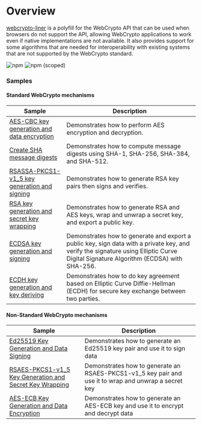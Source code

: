 # Overview
[webcrypto-liner](https://github.com/PeculiarVentures/webcrypto-liner) is a polyfill for the WebCrypto API that can be used when browsers do not support the API, allowing WebCrypto applications to work even if native implementations are not available. It also provides support for some algorithms that are needed for interoperability with existing systems that are not supported by the WebCrypto standard.

![npm](https://img.shields.io/npm/dw/webcrypto-liner)
![npm (scoped)](https://img.shields.io/npm/v/webcrypto-liner)

### Samples

#### Standard WebCrypto mechanisms

| Sample              | Description                              |
|---------------------|------------------------------------------|
| [AES-CBC key generation and data encryption](https://github.com/PeculiarVentures/webcrypto.dev-examples/blob/main/src/crypto/webcrypto_liner/aes_cbc.ts)	|  Demonstrates how to perform AES encryption and decryption. |
| [Create SHA message digests](https://github.com/PeculiarVentures/webcrypto.dev-examples/blob/main/src/crypto/webcrypto_liner/sha.ts)	|  Demonstrates how to compute message digests using SHA-1, SHA-256, SHA-384, and SHA-512. |
| [RSASSA-PKCS1-v1_5 key generation and signing](https://github.com/PeculiarVentures/webcrypto.dev-examples/blob/main/src/crypto/webcrypto_liner/rsa_ssa.ts) |  Demonstrates how to generate RSA key pairs then signs and verifies. |
| [RSA key generation and secret key wrapping](https://github.com/PeculiarVentures/webcrypto.dev-examples/blob/main/src/crypto/webcrypto_liner/rsa_oaep.ts) | Demonstrates how to generate RSA and AES keys, wrap and unwrap a secret key, and export a public key. |
| [ECDSA key generation and signing](https://github.com/PeculiarVentures/webcrypto.dev-examples/blob/main/src/crypto/webcrypto_liner/ecdsa.ts) | Demonstrates how to  generate and export a public key, sign data with a private key, and verify the signature using Elliptic Curve Digital Signature Algorithm (ECDSA) with SHA-256. |
| [ECDH key generation and key deriving](https://github.com/PeculiarVentures/webcrypto.dev-examples/blob/main/src/crypto/webcrypto_liner/ecdh.ts) | Demonstrates how to do key agreement based on Elliptic Curve Diffie-Hellman (ECDH) for secure key exchange between two parties. |

#### Non-Standard WebCrypto mechanisms

| Sample             |	Description                              |
|---------------------|------------------------------------------|
| [Ed25519 Key Generation and Data Signing](https://github.com/PeculiarVentures/webcrypto.dev-examples/blob/main/src/crypto/webcrypto_liner/eddsa.ts) | Demonstrates how to generate an Ed25519 key pair and use it to sign data |
| [RSAES-PKCS1-v1_5 Key Generation and Secret Key Wrapping](https://github.com/PeculiarVentures/webcrypto.dev-examples/blob/main/src/crypto/webcrypto_liner/rsa_oaep.ts) | Demonstrates how to generate an RSAES-PKCS1-v1_5 key pair and use it to wrap and unwrap a secret key |
| [AES-ECB Key Generation and Data Encryption](https://github.com/PeculiarVentures/webcrypto.dev-examples/blob/main/src/crypto/webcrypto_liner/aes_ecb.ts) | Demonstrates how to generate an AES-ECB key and use it to encrypt and decrypt data |
